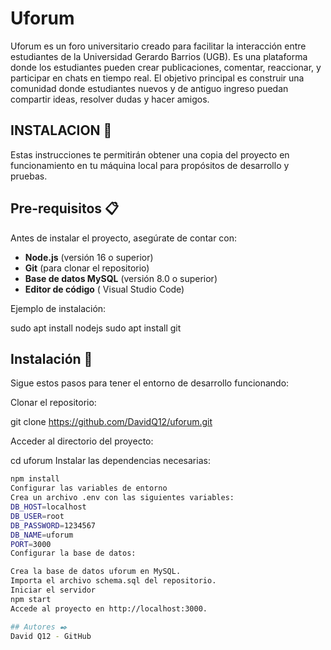 # Uforum

Uforum es un foro universitario creado para facilitar la interacción entre estudiantes de la Universidad Gerardo Barrios (UGB). Es una plataforma donde los estudiantes pueden crear publicaciones, comentar, reaccionar, y participar en chats en tiempo real. El objetivo principal es construir una comunidad donde estudiantes nuevos y de antiguo ingreso puedan compartir ideas, resolver dudas y hacer amigos.

## INSTALACION 🚀

Estas instrucciones te permitirán obtener una copia del proyecto en funcionamiento en tu máquina local para propósitos de desarrollo y pruebas.



## Pre-requisitos 📋

Antes de instalar el proyecto, asegúrate de contar con:

- **Node.js** (versión 16 o superior)  
- **Git** (para clonar el repositorio)  
- **Base de datos MySQL** (versión 8.0 o superior)  
- **Editor de código** ( Visual Studio Code)

Ejemplo de instalación:  

sudo apt install nodejs
sudo apt install git

## Instalación 🔧
Sigue estos pasos para tener el entorno de desarrollo funcionando:

Clonar el repositorio:



git clone https://github.com/DavidQ12/uforum.git

Acceder al directorio del proyecto:


cd uforum
Instalar las dependencias necesarias:


```bash
npm install
Configurar las variables de entorno
Crea un archivo .env con las siguientes variables:
DB_HOST=localhost
DB_USER=root
DB_PASSWORD=1234567
DB_NAME=uforum
PORT=3000
Configurar la base de datos:

Crea la base de datos uforum en MySQL.
Importa el archivo schema.sql del repositorio.
Iniciar el servidor
npm start
Accede al proyecto en http://localhost:3000.

## Autores ✒️
David Q12 - GitHub
